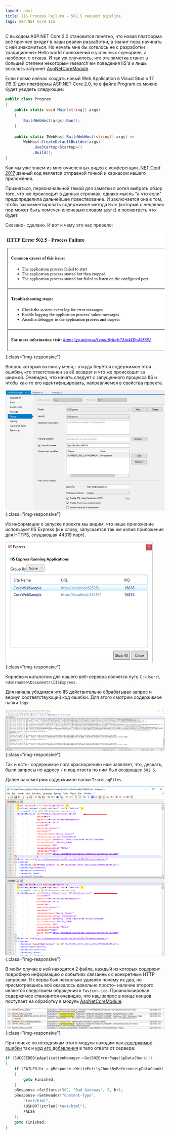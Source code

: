 ```yaml
---
layout: post
title: IIS Process Failure - 502.5 request pipeline
tags: ASP.NET Core IIS
---
```


С выходом ASP.NET Core 2.0 становится понятно, что новая платформа всё прочнее входит в наши реалии разработки, а значит пора начинать с ней знакомиться. Но начать мне бы хотелось не с разработки традиционных Hello world приложений и успешных сценариев, а наоборот, с отказа. И так уж случилось, что эта заметка станет в большей степени некоторым research'ем поведения IIS'а и лишь вскользь затронет [AspNetCoreModule](https://github.com/aspnet/AspNetCoreModule).

Если прямо сейчас создать новый Web Application в Visual Studio 17 (15.3) для платформы ASP.NET Core 2.0, то в файле Program.cs можно будет увидеть следующее:

```csharp
public class Program
{
    public static void Main(string[] args)
    {
        BuildWebHost(args).Run();
    }

    public static IWebHost BuildWebHost(string[] args) =>
        WebHost.CreateDefaultBuilder(args)
            .UseStartup<Startup>()
            .Build();
}
```

Как мы уже знаем из многочисленных видео с конференции [.NET Conf 2017](https://ingeno.io/2017/09/net-conf-2017-videos/) данный код является отправной точкой и каркасом нашего приложения.

Признаться, первоначальной темой для заметки я хотел выбрать обзор того, что же происходит в данных строчках, однако мысль "а что если" предопределила дальнейшее повествование. И заключается она в том, чтобы закомментировать содержимое метода `Main` (который с недавних пор может быть помечен ключевым словом `async`) и посмотреть что будет.

Сказано- сделано. И вот к чему это нас привело:

![iis_request_failure](/images/post/iis_request_failure.png){:class="img-responsive"}

Вопрос который возник у меня,- откуда берётся содержимое этой ошибки, кто ответственен за её возврат и что же происходит за ширмой. Очевидно, что начать следует с запущенного процесса IIS и чтобы как-то его идентифицировать, направляемся в свойства проекта.

![aspnetcore_project](/images/post/aspnetcore_project_settings.png){:class="img-responsive"}

Из информации о запуске проекта мы видим, что наше приложение использует IIS Express (и к слову, запускается так же копия приложения для HTTPS, слушаюшая 44319 порт).

![iis_applications](/images/post/iis_applications.png){:class="img-responsive"}

Корневым каталогом для нашего веб-сервера является путь `C:\Users\<Username>\Documents\IISExpress`.

Для начала убедимся что IIS действительно обрабатывал запрос и вернул соответствующий код ошибки. Для этого смотрим содержимое папки `logs`:

![iis_logs](/images/post/iis_logs.png){:class="img-responsive"}

Так и есть- содержимое лога красноричиво нам заявляет, что, дескать, были запросы по адресу `/` и код ответа по ним был возвращен `502 5`.

Далее рассмотрим содержимое папки `TraceLogFiles`.

![iis_logs](/images/post/iis_trace_events.png){:class="img-responsive"}

В моём случае в ней находятся 2 файла, каждый из которых содержит подробную информацию о событиях связанных с конкретным HTTP запросом. Я сперва был несколько удивлён почему их два, но присмотревшись всё оказалось довольно просто- наличие второго является следствием обращения к `favicon.ico`. Проанализировав содержимое становится очевидно, что наш запрос в конце концов поступает на обработку в модуль [AspNetCoreModule](https://github.com/aspnet/AspNetCoreModule):

![iis_trace_events_aspnetcore](/images/post/iis_trace_events_aspnetcore.png){:class="img-responsive"}

При поиске по исходникам этого модуля находим как [содержимое ошибки](https://github.com/aspnet/AspNetCoreModule/blob/746f578c3c01f0141479d5d9f31095ab6aba1935/src/AspNetCore/Inc/applicationmanager.h#L128) так и [код его добавления](https://github.com/aspnet/AspNetCoreModule/blob/746f578c3c01f0141479d5d9f31095ab6aba1935/src/AspNetCore/Src/forwardinghandler.cxx#L1399-L1413) в тело ответа от сервера:

```cpp
if (SUCCEEDED(pApplicationManager->Get502ErrorPage(&pDataChunk)))
{
    if (FAILED(hr = pResponse->WriteEntityChunkByReference(pDataChunk)))
    {
        goto Finished;
    }
    pResponse->SetStatus(502, "Bad Gateway", 5, hr);
    pResponse->SetHeader("Content-Type",
        "text/html",
        (USHORT)strlen("text/html"),
        FALSE
    );
    goto Finished;
}
```






